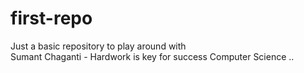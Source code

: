 # first-repo
Just a basic repository to play around with <br>
Sumant Chaganti - Hardwork is key for success
Computer Science ..
